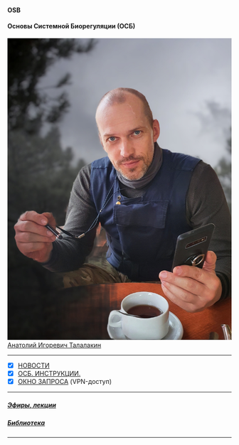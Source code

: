 #### OSB  
#### Основы Системной Биорегуляции (ОСБ)  
![](!AIT.jpg)  
[Анатолий Игоревич Талалакин](!AI_Talalakin.md)  
***  
- [x] [НОВОСТИ](!News.md#News)  
- [x] [ОСБ. ИНСТРУКЦИИ.](!0SB_Instructio.md#0SB_Instructio)  
- [x] [ОКНО ЗАПРОСА](http://mductor.weebly.com/a.html) (VPN-доступ)    
***  
##### [Эфиры, лекции](!Lectio.md#Lectio)   
##### [Библиотека](!Library.md#Library)   
***    

